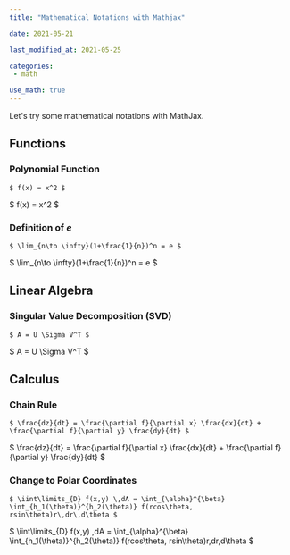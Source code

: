 ```yaml
---
title: "Mathematical Notations with Mathjax"

date: 2021-05-21

last_modified_at: 2021-05-25

categories:
 - math

use_math: true
---
```


Let's try some mathematical notations with MathJax.

## Functions

### Polynomial Function

```
$ f(x) = x^2 $
```
$ f(x) = x^2 $

### Definition of *e*

```
$ \lim_{n\to \infty}(1+\frac{1}{n})^n = e $
```
$ \lim_{n\to \infty}(1+\frac{1}{n})^n = e $



## Linear Algebra

### Singular Value Decomposition (SVD)

```
$ A = U \Sigma V^T $
```

$ A = U \Sigma V^T $



## Calculus

### Chain Rule

```
$ \frac{dz}{dt} = \frac{\partial f}{\partial x} \frac{dx}{dt} + \frac{\partial f}{\partial y} \frac{dy}{dt} $
```

$ \frac{dz}{dt} = \frac{\partial f}{\partial x} \frac{dx}{dt} + \frac{\partial f}{\partial y} \frac{dy}{dt} $

### Change to Polar Coordinates 

```
$ \iint\limits_{D} f(x,y) \,dA = \int_{\alpha}^{\beta} \int_{h_1(\theta)}^{h_2(\theta)} f(rcos\theta, rsin\theta)r\,dr\,d\theta $
```

$ \iint\limits_{D} f(x,y) \,dA = \int_{\alpha}^{\beta} \int_{h_1(\theta)}^{h_2(\theta)} f(rcos\theta, rsin\theta)r\,dr\,d\theta $

